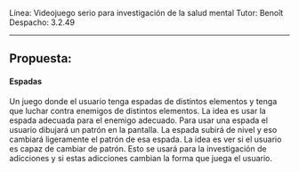 Línea: Videojuego serio para investigación de la salud mental
Tutor: Benoît
Despacho: 3.2.49
___
## Propuesta:
#### Espadas
Un juego donde el usuario tenga espadas de distintos elementos y tenga que luchar contra enemigos de distintos elementos. La idea es usar la espada adecuada para el enemigo adecuado. Para usar una espada el usuario dibujará un patrón en la pantalla. La espada subirá de nivel y eso cambiará ligeramente el patrón de esa espada. La idea es ver si el usuario es capaz de cambiar de patrón. Esto se usará para la investigación de adicciones y si estas adicciones cambian la forma que juega el usuario.

